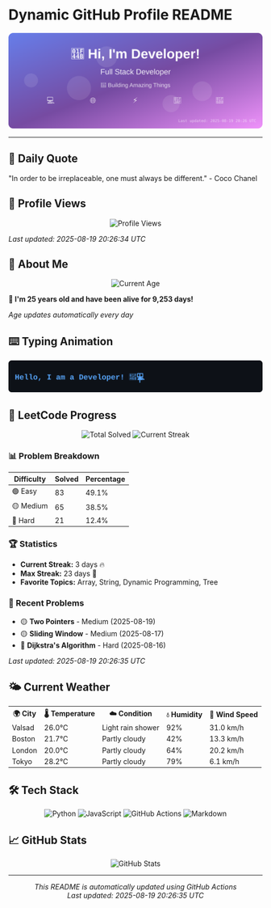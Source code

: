 # Dynamic GitHub Profile README

<!-- HEADER-START -->
<p align="center">
    <img src="./assets/header.svg" alt="Profile Header" />
</p>

---

<!-- HEADER-END -->

<!-- QUOTES-START -->
## 💭 Daily Quote

"In order to be irreplaceable, one must always be different." - Coco Chanel

<!-- QUOTES-END -->

<!-- VISITOR-COUNTER-START -->
## 👀 Profile Views

<p align="center">
    <img src="https://img.shields.io/badge/Profile%20Views-487-blue?style=for-the-badge&logo=eye&logoColor=white" alt="Profile Views">
</p>

*Last updated: 2025-08-19 20:26:34 UTC*

<!-- VISITOR-COUNTER-END -->

<!-- AGE-START -->
## 🎂 About Me

<p align="center">
    <img src="https://img.shields.io/badge/Age-25%20years%204%20months%200%20days-brightgreen?style=for-the-badge&logo=calendar&logoColor=white" alt="Current Age">
</p>

**🌟 I'm 25 years old and have been alive for 9,253 days!**

*Age updates automatically every day*

<!-- AGE-END -->

<!-- TYPING-ANIMATION-START -->
## ⌨️ Typing Animation

<p align="center">
    <img src="./assets/typing_animation.svg" alt="Typing Animation" />
</p>

<!-- TYPING-ANIMATION-END -->

<!-- LEETCODE-START -->
## 🧩 LeetCode Progress

<p align="center">
    <img src="https://img.shields.io/badge/Total%20Solved-169-brightgreen?style=for-the-badge&logo=leetcode&logoColor=white" alt="Total Solved">
    <img src="https://img.shields.io/badge/Current%20Streak-3%20days-orange?style=for-the-badge&logo=fire&logoColor=white" alt="Current Streak">
</p>

### 📊 Problem Breakdown

| Difficulty | Solved | Percentage |
|------------|--------|------------|
| 🟢 Easy | 83 | 49.1% |
| 🟡 Medium | 65 | 38.5% |
| 🔴 Hard | 21 | 12.4% |

### 🏆 Statistics
- **Current Streak:** 3 days 🔥
- **Max Streak:** 23 days 🏅
- **Favorite Topics:** Array, String, Dynamic Programming, Tree

### 📝 Recent Problems
- 🟡 **Two Pointers** - Medium (2025-08-19)
- 🟡 **Sliding Window** - Medium (2025-08-17)
- 🔴 **Dijkstra's Algorithm** - Hard (2025-08-16)

*Last updated: 2025-08-19 20:26:35 UTC*

<!-- LEETCODE-END -->

<!-- WEATHER-START -->
## 🌤️ Current Weather

<table>
<tr>
    <th>🌍 City</th>
    <th>🌡️ Temperature</th>
    <th>☁️ Condition</th>
    <th>💧 Humidity</th>
    <th>💨 Wind Speed</th>
</tr>
<tr>
    <td>Valsad</td>
    <td>26.0°C</td>
    <td>Light rain shower</td>
    <td>92%</td>
    <td>31.0 km/h</td>
</tr>
<tr>
    <td>Boston</td>
    <td>21.7°C</td>
    <td>Partly cloudy</td>
    <td>42%</td>
    <td>13.3 km/h</td>
</tr>
<tr>
    <td>London</td>
    <td>20.0°C</td>
    <td>Partly cloudy</td>
    <td>64%</td>
    <td>20.2 km/h</td>
</tr>
<tr>
    <td>Tokyo</td>
    <td>28.2°C</td>
    <td>Partly cloudy</td>
    <td>79%</td>
    <td>6.1 km/h</td>
</tr>
</table>
<!-- WEATHER-END -->

## 🛠️ Tech Stack

<p align="center">
    <img src="https://img.shields.io/badge/Python-3776AB?style=for-the-badge&logo=python&logoColor=white" alt="Python">
    <img src="https://img.shields.io/badge/JavaScript-F7DF1E?style=for-the-badge&logo=javascript&logoColor=black" alt="JavaScript">
    <img src="https://img.shields.io/badge/GitHub%20Actions-2088FF?style=for-the-badge&logo=github-actions&logoColor=white" alt="GitHub Actions">
    <img src="https://img.shields.io/badge/Markdown-000000?style=for-the-badge&logo=markdown&logoColor=white" alt="Markdown">
</p>

## 📈 GitHub Stats

<p align="center">
    <img src="https://github-readme-stats.vercel.app/api?username=ambicuity&show_icons=true&theme=radical" alt="GitHub Stats">
</p>

---

<p align="center">
    <i>This README is automatically updated using GitHub Actions</i><br>
    <i>Last updated: 2025-08-19 20:26:35 UTC</i>
</p>
